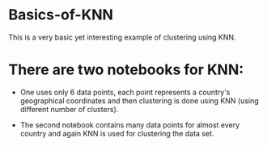 # Basics-of-KNN
This is a very basic yet interesting example of clustering using KNN.
# There are two notebooks for KNN:

 - One uses only 6 data points, each point represents a country's geographical coordinates and then clustering is done using KNN (using different number of clusters).

 - The second notebook contains many data points for almost every country and again KNN is used for clustering the data set.
